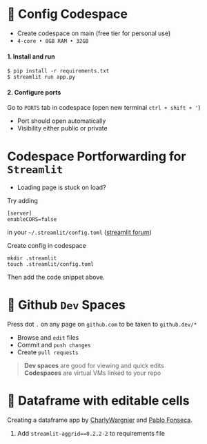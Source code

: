 # 🚀 Config Codespace

+ Create codespace on main (free tier for personal use)
+ `4-core • 8GB RAM • 32GB` 

#### 1. Install and run
```
$ pip install -r requirements.txt
$ streamlit run app.py
```

#### 2. Configure ports
Go to `PORTS` tab in codespace (open new terminal `ctrl + shift + '`)
* Port should open automatically 
* Visibility either public or private


# Codespace Portforwarding for `Streamlit`

* Loading page is stuck on load?

Try adding
```
[server]
enableCORS=false
```
in your `~/.streamlit/config.toml` ([streamlit forum](https://discuss.streamlit.io/t/ec2-streamlit-stuck-on-loading-screen-while-running-streamlit-hello/276))

Create config in codespace
```
mkdir .streamlit
touch .streamlit/config.toml
```
Then add the code snippet above.

# 👀 Github `Dev` Spaces
Press dot `.` on any page on `github.com` to be taken to `github.dev/*`
* Browse and `edit` files
* Commit and `push changes`
* Create `pull requests` 

> **Dev spaces** are good for viewing and quick edits  
> **Codespaces** are virtual VMs linked to your repo

# 💾 Dataframe with editable cells
Creating a dataframe app by [CharlyWargnier](https://github.com/streamlit/example-app-editable-dataframe) and [Pablo Fonseca](https://github.com/PablocFonseca).  
1. Add `streamlit-aggrid==0.2.2-2` to requirements file
